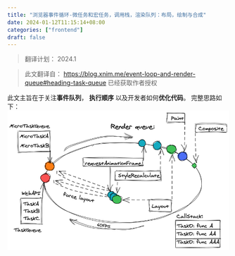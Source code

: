 ```yaml
---
title: "浏览器事件循环-微任务和宏任务，调用栈，渲染队列：布局，绘制与合成"
date: 2024-01-12T11:15:14+08:00
categories: ["frontend"]
draft: false
---
```


> 翻译计划： 2024.1 


> 此文翻译自： https://blog.xnim.me/event-loop-and-render-queue#heading-task-queue
> 已经获取作者授权

此文主旨在于关注**事件队列**， **执行顺序** 以及开发者如何**优化代码**。 完整思路如下：
![event-loop](pics/01.png)
